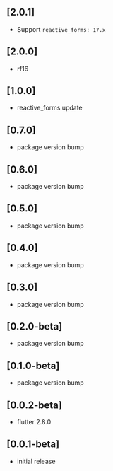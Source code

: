 ## [2.0.1]

* Support `reactive_forms: 17.x`

## [2.0.0]

* rf16

## [1.0.0]

* reactive_forms update

## [0.7.0]

* package version bump

## [0.6.0]

* package version bump

## [0.5.0]

* package version bump

## [0.4.0]

* package version bump

## [0.3.0]

* package version bump

## [0.2.0-beta]

* package version bump

## [0.1.0-beta]

* package version bump

## [0.0.2-beta]

* flutter 2.8.0

## [0.0.1-beta]

* initial release